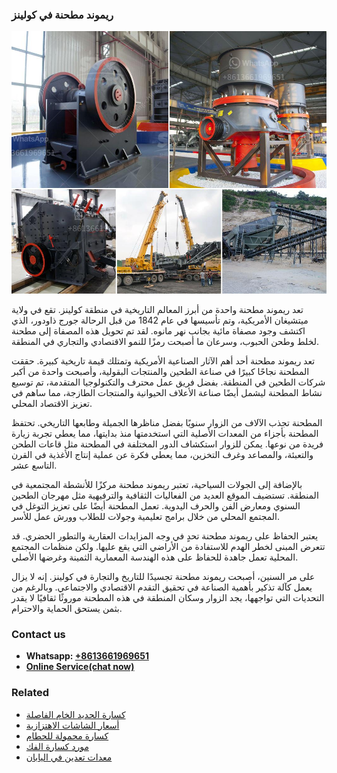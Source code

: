 <h3>ريموند مطحنة في كولينز</h3><img src='1701850927.jpg' alt=''><p>تعد ريموند مطحنة واحدة من أبرز المعالم التاريخية في منطقة كولينز. تقع في ولاية ميتشيغان الأمريكية، وتم تأسيسها في عام 1842 من قبل الرحالة جورج ذاودور، الذي اكتشف وجود مصفاة مائية بجانب نهر مانوه. لقد تم تحويل هذه المصفاة إلى مطحنة لخلط وطحن الحبوب، وسرعان ما أصبحت رمزًا للنمو الاقتصادي والتجاري في المنطقة.</p><p>تعد ريموند مطحنة أحد أهم الآثار الصناعية الأمريكية وتمتلك قيمة تاريخية كبيرة. حققت المطحنة نجاحًا كبيرًا في صناعة الطحين والمنتجات البقولية، وأصبحت واحدة من أكبر شركات الطحين في المنطقة. بفضل فريق عمل محترف والتكنولوجيا المتقدمة، تم توسيع نشاط المطحنة ليشمل أيضًا صناعة الأعلاف الحيوانية والمنتجات الطازجة، مما ساهم في تعزيز الاقتصاد المحلي.</p><p>المطحنة تجذب الآلاف من الزوار سنويًا بفضل مناظرها الجميلة وطابعها التاريخي. تحتفظ المطحنة بأجزاء من المعدات الأصلية التي استخدمتها منذ بدايتها، مما يعطي تجربة زيارة فريدة من نوعها. يمكن للزوار استكشاف الدور المختلفة في المطحنة مثل قاعات الطحن والتعبئة، والمصاعد وغرف التخزين، مما يعطي فكرة عن عملية إنتاج الأغذية في القرن التاسع عشر.</p><p>بالإضافة إلى الجولات السياحية، تعتبر ريموند مطحنة مركزًا للأنشطة المجتمعية في المنطقة. تستضيف الموقع العديد من الفعاليات الثقافية والترفيهية مثل مهرجان الطحين السنوي ومعارض الفن والحرف اليدوية. تعمل المطحنة أيضًا على تعزيز التوغل في المجتمع المحلي من خلال برامج تعليمية وجولات للطلاب وورش عمل للأسر.</p><p>يعتبر الحفاظ على ريموند مطحنة تحدٍ في وجه المزايدات العقارية والتطور الحضري. قد تتعرض المبنى لخطر الهدم للاستفادة من الأراضي التي يقع عليها. ولكن منظمات المجتمع المحلية تعمل جاهدة للحفاظ على هذه الهندسة المعمارية الثمينة وغرضها الأصلي.</p><p>على مر السنين، أصبحت ريموند مطحنة تجسيدًا للتاريخ والتجارة في كولينز. إنه لا يزال يعمل كآلة تذكير بأهمية الصناعة في تحقيق التقدم الاقتصادي والاجتماعي. وبالرغم من التحديات التي تواجهها، يجد الزوار وسكان المنطقة في هذه المطحنة موروثًا ثقافيًا لا يقدر بثمن يستحق الحماية والاحترام.</p><h3>Contact us</h3><ul><li><strong>Whatsapp:&nbsp;<a href="https://wa.me/8613661969651">+8613661969651</a></strong></li><li><a href="https://swt.shibang-china.com/?git&amp;zhl&amp;ريموند مطحنة في كولينز"><strong>Online Service(chat now)</strong></a></li></ul><h3>Related</h3><ul><li><a href='كسارة الحديد الخام الفاصلة.md'>كسارة الحديد الخام الفاصلة</a></li><li><a href='أسعار الشاشات الاهتزازية.md'>أسعار الشاشات الاهتزازية</a></li><li><a href='كسارة محمولة للحطام.md'>كسارة محمولة للحطام</a></li><li><a href='مورد كسارة الفك.md'>مورد كسارة الفك</a></li><li><a href='معدات تعدين في اليابان.md'>معدات تعدين في اليابان</a></li></ul>
